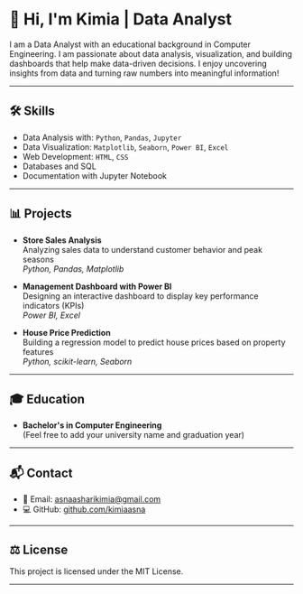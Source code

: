 # 👋 Hi, I'm Kimia | Data Analyst

I am a Data Analyst with an educational background in Computer Engineering. I am passionate about data analysis, visualization, and building dashboards that help make data-driven decisions. I enjoy uncovering insights from data and turning raw numbers into meaningful information!

---

## 🛠 Skills

- Data Analysis with: `Python`, `Pandas`, `Jupyter`
- Data Visualization: `Matplotlib`, `Seaborn`, `Power BI`, `Excel`
- Web Development: `HTML`, `CSS`
- Databases and SQL
- Documentation with Jupyter Notebook

---

## 📊 Projects

- **Store Sales Analysis**  
  Analyzing sales data to understand customer behavior and peak seasons  
  _Python, Pandas, Matplotlib_

- **Management Dashboard with Power BI**  
  Designing an interactive dashboard to display key performance indicators (KPIs)  
  _Power BI, Excel_

- **House Price Prediction**  
  Building a regression model to predict house prices based on property features  
  _Python, scikit-learn, Seaborn_

---

## 🎓 Education

- **Bachelor's in Computer Engineering**  
  (Feel free to add your university name and graduation year)

---

## 📬 Contact

- 📧 Email: asnaasharikimia@gmail.com  
- 💻 GitHub: [github.com/kimiaasna](https://github.com/kimiaasna)

---

## ⚖️ License

This project is licensed under the MIT License.

---

